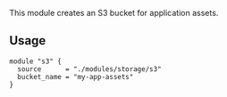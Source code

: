 This module creates an S3 bucket for application assets.

## Usage
```hcl
module "s3" {
  source      = "./modules/storage/s3"
  bucket_name = "my-app-assets"
}

